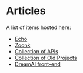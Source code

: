 # Articles

A list of items hosted here:

<ul>
  <li><a href="https://r0h.in/articles/echo/">Echo</a></li>
  <li><a href="https://r0h.in/articles/zoonk/">Zoonk</a></li>
  <li><a href="https://r0h.in/articles/apis/">Collection of APIs</a></li>
  <li><a href="https://r0h.in/articles/old/">Collection of Old Projects</a></li>
  <li><a href="https://r0h.in/articles/dream">DreamAI front-end</a></li>
</ul>